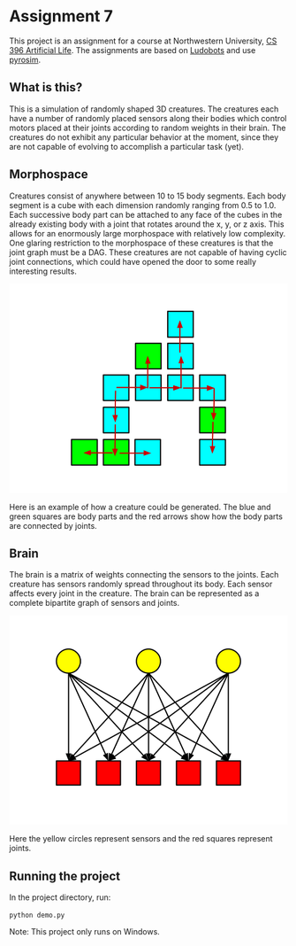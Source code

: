 # Assignment 7

This project is an assignment for a course at Northwestern University, [CS 396 Artificial Life](https://www.mccormick.northwestern.edu/computer-science/academics/courses/descriptions/396-2.html). The assignments are based on [Ludobots](https://www.reddit.com/r/ludobots) and use [pyrosim](https://github.com/jbongard/pyrosim).

## What is this?

This is a simulation of randomly shaped 3D creatures. The creatures each have a number of randomly placed sensors along their bodies which control motors placed at their joints according to random weights in their brain. The creatures do not exhibit any particular behavior at the moment, since they are not capable of evolving to accomplish a particular task (yet).

## Morphospace

Creatures consist of anywhere between 10 to 15 body segments. Each body segment is a cube with each dimension randomly ranging from 0.5 to 1.0. Each successive body part can be attached to any face of the cubes in the already existing body with a joint that rotates around the x, y, or z axis. This allows for an enormously large morphospace with relatively low complexity. One glaring restriction to the morphospace of these creatures is that the joint graph must be a DAG. These creatures are not capable of having cyclic joint connections, which could have opened the door to some really interesting results.

![Morphospace](figures/figure1.png)

Here is an example of how a creature could be generated. The blue and green squares are body parts and the red arrows show how the body parts are connected by joints.

## Brain

The brain is a matrix of weights connecting the sensors to the joints. Each creature has sensors randomly spread throughout its body. Each sensor affects every joint in the creature. The brain can be represented as a complete bipartite graph of sensors and joints.

![Brain](figures/figure2.png)

Here the yellow circles represent sensors and the red squares represent joints.

## Running the project

In the project directory, run:

`
python demo.py
`

Note: This project only runs on Windows.